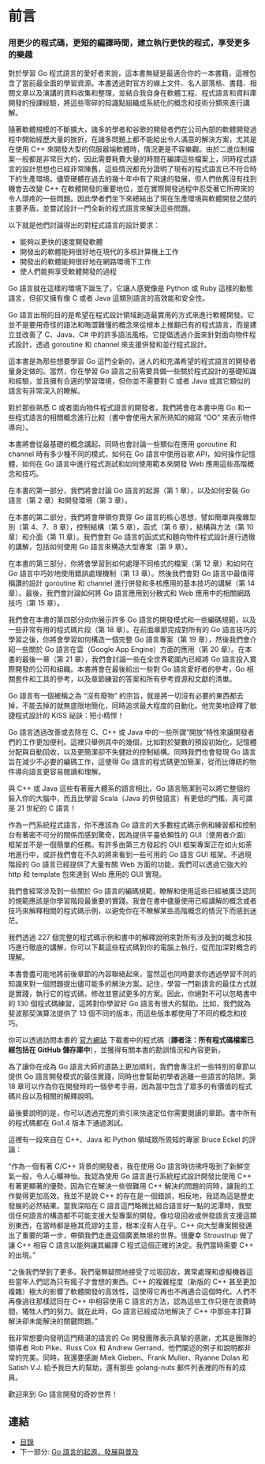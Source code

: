 # 前言

### 用更少的程式碼，更短的編譯時間，建立執行更快的程式，享受更多的樂趣	

對於學習 Go 程式語言的愛好者來說，這本書無疑是最適合你的一本書籍，這裡包含了當前最全面的學習資源。本書透過對官方的線上文件、名人部落格、書籍、相關文章以及演講的資料收集和整理，並結合我自身在軟體工程、程式語言和資料庫開發的授課經驗，將這些零碎的知識點組織成系統化的概念和技術分類來進行講解。

隨著軟體規模的不斷擴大，諸多的學者和谷歌的開發者們在公司內部的軟體開發過程中開始經歷大量的挫折，在諸多問題上都不能給出令人滿意的解決方案，尤其是在使用 C++ 來開發大型的伺服器端軟體時，情況更是不容樂觀。由於二進位制檔案一般都是非常巨大的，因此需要耗費大量的時間在編譯這些檔案上，同時程式語言的設計思想也已經非常陳舊，這些情況都充分證明了現有的程式語言已不符合時下的生產環境。儘管硬體在過去的幾十年中有了飛速的發展，但人們依舊沒有找到機會去改變 C++ 在軟體開發的重要地位，並在實際開發過程中忍受著它所帶來的令人頭疼的一些問題。因此學者們坐下來總結出了現在生產環境與軟體開發之間的主要矛盾，並嘗試設計一門全新的程式語言來解決這些問題。

以下就是他們討論得出的對程式語言的設計要求：

- 能夠以更快的速度開發軟體
- 開發出的軟體能夠很好地在現代的多核計算機上工作
- 開發出的軟體能夠很好地在網路環境下工作
- 使人們能夠享受軟體開發的過程

Go 語言就在這樣的環境下誕生了，它讓人感覺像是 Python 或 Ruby 這樣的動態語言，但卻又擁有像 C 或者 Java 這類別語言的高效能和安全性。

Go 語言出現的目的是希望在程式設計領域創造最實用的方式來進行軟體開發。它並不是要用奇怪的語法和晦澀難懂的概念來從根本上推翻已有的程式語言，而是建立並改善了 C、Java、C# 中的許多語法風格。它提倡透過介面來針對面向物件程式設計，透過 goroutine 和 channel 來支援併發和並行程式設計。

這本書是為那些想要學習 Go 這門全新的，迷人的和充滿希望的程式語言的開發者量身定做的。當然，你在學習 Go 語言之前需要具備一些關於程式設計的基礎知識和經驗，並且擁有合適的學習環境，但你並不需要對 C 或者 Java 或其它類似的語言有非常深入的瞭解。

對於那些熟悉 C 或者面向物件程式語言的開發者，我們將會在本書中用 Go 和一些程式語言的相關概念進行比較（書中會使用大家所熟知的縮寫 “OO” 來表示物件導向）。

本書將會從最基礎的概念講起，同時也會討論一些類似在應用 goroutine 和 channel 時有多少種不同的模式，如何在 Go 語言中使用谷歌 API，如何操作記憶體，如何在 Go 語言中進行程式測試和如何使用範本來開發 Web 應用這些高階概念和技巧。

在本書的第一部分，我們將會討論 Go 語言的起源（第 1 章），以及如何安裝 Go 語言（第 2 章）和開發環境（第 3 章）。

在本書的第二部分，我們將會帶領你貫穿 Go 語言的核心思想，譬如簡單與複雜型別（第 4、7、8 章），控制結構（第 5 章），函式（第 6 章），結構與方法（第 10 章）和介面（第 11 章）。我們會對 Go 語言的函式式和麵向物件程式設計進行透徹的講解，包括如何使用 Go 語言來構造大型專案（第 9 章）。

在本書的第三部分，你將會學習到如何處理不同格式的檔案（第 12 章）和如何在 Go 語言中巧妙地使用錯誤處理機制（第 13 章）。然後我們會對 Go 語言中最值得稱讚的設計 goroutine 和 channel 進行併發和多核應用的基本技巧的講解（第 14 章）。最後，我們會討論如何將 Go 語言應用到分散式和 Web 應用中的相關網路技巧（第 15 章）。

我們會在本書的第四部分向你展示許多 Go 語言的開發模式和一些編碼規範，以及一些非常有用的程式碼片段（第 18 章）。在前面章節完成對所有的 Go 語言技巧的學習之後，你將會學習如何構造一個完整 Go 語言專案（第 19 章），然後我們會介紹一些關於 Go 語言在雲（Google App Engine）方面的應用（第 20 章）。在本書的最後一章（第 21 章），我們會討論一些在全世界範圍內已經將 Go 語言投入實際開發的公司和組織。本書將會在最後給出一些對 Go 語言愛好者的參考，Go 相關套件和工具的參考，以及章節練習的答案和所有參考資源和文獻的清單。

Go 語言有一個被稱之為 “沒有廢物” 的宗旨，就是將一切沒有必要的東西都去掉，不能去掉的就無底限地簡化，同時追求最大程度的自動化。他完美地詮釋了敏捷程式設計的 KISS 祕訣：短小精悍！

Go 語言透過改善或去除在 C、C++ 或 Java 中的一些所謂“開放”特性來讓開發者們的工作更加便利。這裡只舉例其中的幾個，比如對於變數的預設初始化，記憶體分配與自動回收，以及更簡潔卻不失健壯的控制結構。同時我們也會發現 Go 語言旨在減少不必要的編碼工作，這使得 Go 語言的程式碼更加簡潔，從而比傳統的物件導向語言更容易閱讀和理解。

與 C++ 或 Java 這些有著龐大體系的語言相比，Go 語言簡潔到可以將它整個的裝入你的大腦中，而且比學習 Scala（Java 的併發語言）有更低的門檻，真可謂是 21 世紀的 C 語言！

作為一門系統程式語言，你不應該為 Go 語言的大多數程式碼示例和練習都和控制台有著密不可分的關係而感到驚奇，因為提供平臺依賴性的 GUI（使用者介面）框架並不是一個簡單的任務。有許多由第三方發起的 GUI 框架專案正在如火如荼地進行中，或許我們會在不久的將來看到一些可用的 Go 語言 GUI 框架。不過現階段的 Go 語言已經提供了大量有關 Web 方面的功能，我們可以透過它強大的 http 和 template 包來達到 Web 應用的 GUI 實現。

我們會經常涉及到一些關於 Go 語言的編碼規範，瞭解和使用這些已經被廣泛認同的規範應該是你學習階段最重要的實踐。我會在書中儘量使用已經講解的概念或者技巧來解釋相關的程式碼示例，以避免你在不瞭解某些高階概念的情況下而感到迷茫。

我們透過 227 個完整的程式碼示例和書中的解釋說明來對所有涉及到的概念和技巧進行徹底的講解，你可以下載這些程式碼到你的電腦上執行，從而加深對概念的理解。

本書會盡可能地將前後章節的內容聯絡起來，當然這也同時要求你透過學習不同的知識來對一個問題提出儘可能多的解決方案。記住，學習一門新語言的最佳方式就是實踐，執行它的程式碼，修改並嘗試更多的方案。因此，你絕對不可以忽略書中的 130 個程式碼練習，這將對你學習好 Go 語言有很大的幫助。比如，我們就為斐波那契演算法提供了 13 個不同的版本，而這些版本都使用了不同的概念和技巧。

你可以透過訪問本書的 [官方網站](https://sites.google.com/site/thewaytogo2012/) 下載書中的程式碼（**譯者注：所有程式碼檔案已經包括在 GitHub 儲存庫中**），並獲得有關本書的勘誤情況和內容更新。

為了讓你在成為 Go 語言大師的道路上更加順利，我們會專注於一些特別的章節以提供 Go 語言開發模式的最佳實踐，同時也會幫助初學者逃離一些語言的陷阱。第 18 章可以作為你在開發時的一個參考手冊，因為當中包含了眾多的有價值的程式碼片段以及相關的解釋說明。

最後要說明的是，你可以透過完整的索引來快速定位你需要閱讀的章節。書中所有的程式碼都在 Go1.4 版本下通過測試。

這裡有一段來自在 C++、Java 和 Python 領域眾所周知的專家 Bruce Eckel 的評論：

“作為一個有著 C/C++ 背景的開發者，我在使用 Go 語言時彷彿呼吸到了新鮮空氣一般，令人心曠神怡。我認為使用 Go 語言進行系統程式設計開發比使用 C++ 有著更顯著的優勢，因為它在解決一些很難用 C++ 解決的問題的同時，讓我的工作變得更加高效。我並不是說 C++ 的存在是一個錯誤，相反地，我認為這是歷史發展的必然結果。當我深陷在 C 語言這門略微比組合語言好一點的泥潭時，我堅信任何語言的構造都不可能支援大型專案的開發。像垃圾回收或併發語言支援這類別東西，在當時都是極其荒謬的主意，根本沒有人在乎。C++ 向大型專案開發邁出了重要的第一步，帶領我們走進這個廣袤無垠的世界。很慶幸 Stroustrup 做了讓 C++ 相容 C 語言以能夠讓其編譯 C 程式這個正確的決定。我們當時需要 C++ 的出現。”

“之後我們學到了更多。我們毫無疑問地接受了垃圾回收，異常處理和虛擬機器這些當年人們認為只有瘋子才會想的東西。C++ 的複雜程度（新版的 C++ 甚至更加複雜）極大的影響了軟體開發的高效性，這使得它再也不再適合這個時代。人們不再像過往那樣認同在 C++ 中相容使用 C 語言的方法，認為這些工作只是在浪費時間，犧牲人們的努力。就在此時，Go 語言已經成功地解決了 C++ 中那些本打算解決卻未能解決的關鍵問題。”

我非常想要向發明這門精湛的語言的 Go 開發團隊表示真摯的感謝，尤其是團隊的領導者 Rob Pike、Russ Cox 和 Andrew Gerrand，他們闡述的例子和說明都非常的完美。同時，我還要感謝 Miek Gieben、Frank Muller、Ryanne Dolan 和 Satish V.J. 給予我巨大的幫助，還有那些 golang-nuts 郵件列表裡的所有的成員。

歡迎來到 Go 語言開發的奇妙世界！

## 連結

- [目錄](directory.md)
- 下一部分: [Go 語言的起源，發展與普及](01.1.md)
